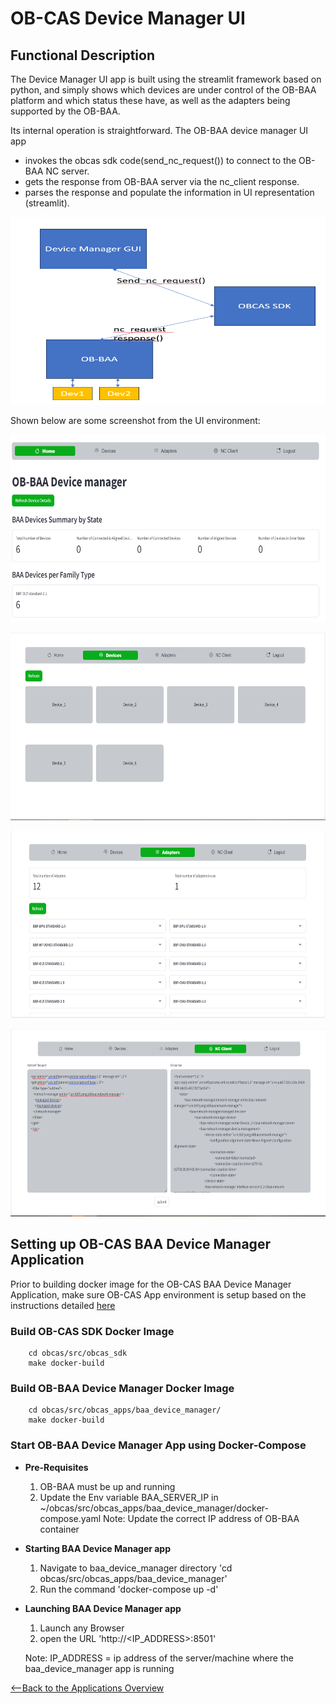 # OB-CAS Device Manager UI 

## Functional Description

The Device Manager UI app is built using the streamlit framework based on python, and simply shows which 
devices are under control of the OB-BAA platform and which status these have, as well as the adapters being supported by the OB-BAA.

Its internal operation is straightforward. The OB-BAA device manager UI app

* invokes the obcas sdk code(send_nc_request()) to connect to the OB-BAA NC server.
* gets the response from OB-BAA server via the nc_client response.
* parses the response and populate the information in UI representation (streamlit).

<p align="center">
 <img width="600px" height="300px" src="image-2024-4-5_15-45-47_device_manger_ui.png">
</p>

Shown below are some screenshot from the UI environment:

<p align="center">
 <img width="600px" height="300px" src="image-2024-4-5_15-55-19_Device_manager_ui_example1.png">
</p>

<p align="center">
 <img width="600px" height="300px" src="image-2024-4-5_15-55-19_Device_manager_ui_example2.png">
</p>

<p align="center">
 <img width="600px" height="300px" src="image-2024-4-5_15-55-19_Device_manager_ui_example3.png">
</p>

<p align="center">
 <img width="600px" height="300px" src="image-2024-4-5_15-55-19_Device_manager_ui_example4.png">
</p>

<a id="env" />

## Setting up OB-CAS BAA Device Manager Application
Prior to building docker image for the OB-CAS BAA Device Manager Application, make sure OB-CAS App environment is setup based on the instructions detailed [here](../obcas_app_environment.md)

### Build OB-CAS SDK Docker Image
~~~
	cd obcas/src/obcas_sdk
	make docker-build
~~~

### Build OB-BAA Device Manager Docker Image
~~~  
    cd obcas/src/obcas_apps/baa_device_manager/
	make docker-build
~~~

### Start OB-BAA Device Manager App using Docker-Compose
- **Pre-Requisites**

  1) OB-BAA must be up and running 
  2) Update the Env variable BAA_SERVER_IP in ~/obcas/src/obcas_apps/baa_device_manager/docker-compose.yaml
  Note: 
      Update the correct IP address of OB-BAA container


- **Starting BAA Device Manager app**

  1) Navigate to baa_device_manager directory 'cd obcas/src/obcas_apps/baa_device_manager'
  2) Run the command 'docker-compose up -d'


- **Launching BAA Device Manager app**

  1) Launch any Browser
  2) open the URL 'http://<IP_ADDRESS>:8501'

    Note: 
    IP_ADDRESS = ip address of the server/machine where the baa_device_manager app is running



[<--Back to the Applications Overview](../overview.md)